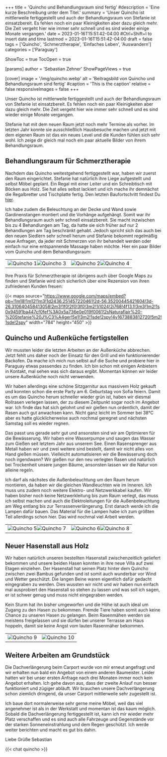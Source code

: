 +++
title = 'Quincho und Behandlungsraum sind fertig'
#description = 'Eine kurze Beschreibung unter dem Titel.'
summary = 'Unser Quincho ist mittlerweile fertiggestellt und auch der Behandlungsraum von Stefanie ist einsatzbereit. Es fehlen noch ein paar Kleinigkeiten aber dazu gleich mehr. Die Zeit vergeht hier wie immer sehr schnell und es sind wieder einige Monate vergangen.'
date = 2023-01-16T15:51:42-04:00 #Ctrl+Shift+I to insert date and time
lastmod = 2023-01-16T15:51:42-04:00
draft = false
tags = ['Quincho', 'Schmerztherapie', 'Einfaches Leben', 'Auswandern']
categories = ['Paraguay']

ShowToc = true
TocOpen = true

[params]
    author = 'Sebastian Zehner'
    ShowPageViews = true

[cover]
    image = '/img/quincho.webp'
    alt = 'Beitragsbild von Quincho und Behandlungsraum sind fertig'
    #caption = 'This is the caption'
    relative = false
    responsiveImages = false
+++

Unser Quincho ist mittlerweile fertiggestellt und auch der Behandlungsraum von Stefanie ist einsatzbereit. Es fehlen noch ein paar Kleinigkeiten aber dazu gleich mehr. Die Zeit vergeht hier wie immer sehr schnell und es sind wieder einige Monate vergangen.

Stefanie hat mit dem neuen Raum jetzt noch mehr Termine als vorher. Im letzten Jahr konnte sie ausschließlich Hausbesuche machen und jetzt mit dem eigenen Raum ist das ein neues Level und die Kunden fühlen sich sehr wohl. Ich zeige dir gleich mal noch ein paar aktuelle Bilder von ihrem Behandlungsraum.

## Behandlungsraum für Schmerztherapie

Nachdem das Quincho weitestgehend fertiggestellt war, haben wir zuerst den Raum eingerichtet. Stefanie hat natürlich ihre Liege aufgestellt und selbst Möbel geplant. Ein Regal mit einer Leiter und ein Schreibtisch mit Böcken aus Holz. Sie hat alles selbst lackiert und ich mache ihr demnächst die Regalbretter und Tischplatte fertig. Den letzten Baufortschritt findest Du [hier](/de/posts/the-new-path-from-our-house-to-the-quincho-is-finished/).

Ich habe zudem die Beleuchtung an der Decke und Wand sowie Gardinenstangen montiert und die Vorhänge aufgehängt. Somit war ihr Behandlungsraum auch sehr schnell einsatzbereit. Sie macht inzwischen bis zu 4 Behandlungen am Tag, da hatte sie sich früher auf nur 2 Behandlungen am Tag beschränkt gehabt. Jedoch spricht sich das auch bei den neuen Siedlern sehr schnell herum und Stefanie bekommt regelmäßig neue Anfragen, da jeder mit Schmerzen von ihr behandelt werden oder einfach nur eine entspannende Massage haben möchte. Hier ein paar Bilder vom Quincho und dem Behandlungsraum:

|             |              |
|-------------|-------------:|
|![Quincho 1](/img/galleries/quincho/quincho-1.webp)![Quincho 3](/img/galleries/quincho/quincho-3.webp)|![Quincho 2](/img/galleries/quincho/quincho-2.webp)![Quincho 4](/img/galleries/quincho/quincho-4.webp)|

Ihre Praxis für Schmerztherapie ist übrigens auch über Google Maps zu finden und Stefanie wird sich sicherlich über eine Rezension von ihren zufriedenen Kunden freuen:

{{< maps source="https://www.google.com/maps/embed?pb=!1m18!1m12!1m3!1d2436.251457220461!2d-56.35200445421604!3d-26.310640458413058!2m3!1f0!2f0!3f0!3m2!1i1024!2i768!4f13.1!3m3!1m2!1s0x94591ba447cf0fef%3A0x5a736e0e019f0061!2sNaturaflair%20-%20Stefanie%20J%C3%A4ger!5e1!3m2!1sde!2spy!4v1673883812720!5m2!1sde!2spy" width="784" height="450" >}}

## Quincho und Außenküche fertigstellen

Wir mussten leider die letzten Arbeiten an der Außenküche abbrechen. Jetzt fehlt uns daher noch der Einsatz für den Grill und ein funktionierender Backofen. Da mache ich mich nun selbst auf die Suche und probiere hier in Paraguay etwas passendes zu finden. Ich bin schon mit einigen Anbietern in Kontakt, mal sehen was sich daraus ergibt. Momentan können wir leider unsere Außenküche noch nicht verwenden.

Wir haben allerdings eine schöne Sitzgarnitur aus massivem Holz gekauft und konnten schon die erste Party am 6. Geburtstag von Sofia feiern. Damit es um das Quincho herum schneller wieder grün ist, haben wir diesmal Rollrasen verlegen lassen, der zu diesem Zeitpunkt sogar noch im Angebot war. Ich finde das hat sich gelohnt und wir gießen nun ordentlich, damit der Rasen auch gut anwachsen kann. Nicht ganz leicht im Sommer bei 38°C aber es hatte glücklicherweise auch nochmal geregnet und nächsten Samstag soll es wieder regnen.

Das passt uns gerade sehr gut und ansonsten sind wir am Optimieren für die Bewässerung. Wir haben eine Wasserpumpe und saugen das Wasser zum Gießen seit letztem Jahr aus unserem See. Einen Rasensprenger aus Metall haben wir und zwei weitere sind bestellt, damit wir nicht alles von Hand gießen müssen. Vielleicht automatisieren wir die Bewässerung doch noch irgendwann? Wir gießen nur den neu verlegten Rasen und natürlich bei Trockenheit unsere jungen Bäume, ansonsten lassen wir die Natur von alleine regeln.

Ich darf als nächstes die Außenbeleuchtung um den Raum herum montieren, da haben wir die gleichen Wandleuchten wie im Inneren. Ich muss uns zudem noch weitere Elektro- und Netzwerkkabel kaufen. Wir haben bisher noch keine Netzwerkleitung bis zum Raum verlegt, das muss ich selbst machen und auch die Elektroleitungen für die Außenbeleuchtung am Weg entlang bis zur Terrassenverlängerung. Erst danach werde ich die Lampen dafür bauen. Das Material für die Lampen habe ich zum größten Teil allerdings schon hier. Das wird nochmal viel Arbeit werden.

|             |              |
|-------------|-------------:|
|![Quincho 5](/img/galleries/quincho/quincho-5.webp)![Quincho 7](/img/galleries/quincho/quincho-7.webp)|![Quincho 6](/img/galleries/quincho/quincho-6.webp)![Quincho 8](/img/galleries/quincho/quincho-8.webp)|

## Neuer Hasenstall aus Holz

Wir haben natürlich unseren bestellten Hasenstall zwischenzeitlich geliefert bekommen und unsere beiden Hasen konnten in ihre neue Villa auf zwei Etagen einziehen. Der Hasenstall hat seinen Platz hinter dem Quincho zwischen zwei Bambus gefunden und ist somit auch wunderbar vor Wind und Wetter geschützt. Die langen Beine waren eigentlich dafür gedacht eingegraben zu werden. Dies wussten wir nicht und wir haben nun einfach mal ausprobiert den Hasenstall so stehen zu lassen und was soll ich sagen, er ist schwer genug und muss nicht eingegraben werden.

Kein Sturm hat ihn bisher umgeworfen und die Höhe ist auch ideal um Zugang zu den Hasen zu bekommen. Fremde Tiere haben somit auch keine Chance zu unseren Hasen zu gelangen. Beim Rasenmähen werden sie meistens freigelassen und sie dürfen bei unserer Terrasse am Haus hoppeln, damit sie keine Angst vom lauten Rasenmäher bekommen.

|             |              |
|-------------|-------------:|
|![Quincho 9](/img/galleries/quincho/quincho-9.webp)|![Quincho 10](/img/galleries/quincho/quincho-10.webp)|

## Weitere Arbeiten am Grundstück

Die Dachverlängerung beim Carport wurde von mir erneut angefragt und wir erhalten nun bald ein Angebot von einem anderen Baumeister. Leider hatten wir bei unser ersten Anfrage nach drei Monaten immer noch kein Angebot erhalten. Ich gehe davon aus, dass der zweite Anlauf nun besser funktioniert und zügiger abläuft. Wir brauchen unsere Dachverlängerung schon ziemlich dringend, da unser Carport mittlerweile sehr zugestellt ist.

Ich baue dort normalerweise sehr gerne meine Möbel, weil das viel angenehmer ist als in der Werkstatt und momentan ist das kaum möglich. Sobald die Dachverlängerung fertiggestellt ist, kann ich mir wieder mehr Platz verschaffen und es sind auch alle Fahrzeuge und Gegenstände vor der starken Sonneneinstrahlung und dem Regen geschützt. Ich werde weiter berichten und macht es gut bis dahin.

Liebe Grüße
Sebastian

{{< chat quincho >}}

